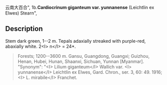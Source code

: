 云南大百合",
1b.**Cardiocrinum giganteum var. yunnanense** (Leichtlin ex Elwes) Stearn",

## Description
Stem dark green, 1--2 m. Tepals adaxially streaked with purple-red, abaxially white. 2&lt;I&gt; n&lt;/I&gt; = 24*.

> Forests; 1200--3600 m. Gansu, Guangdong, Guangxi; Guizhou, Henan, Hubei, Hunan, Shaanxi, Sichuan, Yunnan [Myanmar].
  "Synonym": "&lt;I&gt; Lilium giganteum&lt;/I&gt; Wallich var. &lt;I&gt; yunnanense&lt;/I&gt; Leichtlin ex Elwes, Gard. Chron., ser. 3, 60: 49. 1916; &lt;I&gt; L. mirabile&lt;/I&gt; Franchet.
